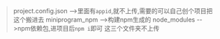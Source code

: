> project.config.json -->里面有`appid`,就不上传,需要的可以自己创个项目把这个搬进去
> miniprogram_npm -->构建npm生成的
> node_modules  -->npm依赖包,进项目后`npm i`即可
> 这三个文件夹不上传

